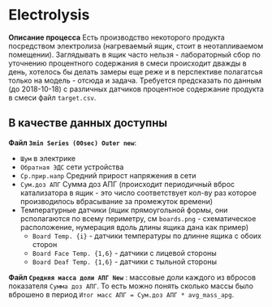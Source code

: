 # Electrolysis

**Описание процесса**
Есть производство некоторого продукта посредством электролиза (нагреваемый ящик, стоит в неотапливаемом помещении).
Заглядывать в ящик часто нельзя - лабораторный сбор по уточнению процентного содержания в смеси происходит дважды
в день, хотелось бы делать замеры еще реже  и в перспективе полагатсья только на модель - отсюда и задача. 
Требуется предсказать по данным (до 2018-10-18) с различных датчиков процентное содержание продукта в 
смеси файл `target.csv`.
## В качестве данных доступны

**Файл `3min Series (00sec) Outer new`**:

- `Шум` в электрике
- `Обратная ЭДС` сети устройства
- `Ср.прир.напр` Средний прирост напряжения в сети
- `Сум.доз АПГ` Сумма доз АПГ (происходит периодичный вброс катализатора в ящик - это число соответствует 
	кол-ву раз которое производилось вбрасывание за промежуток времени)
- Температурные датчики (ящик прямоугольной формы, они рсполагаются по всему периметру, см `boards.png` - 
		схематическое расположение, нумерация вдоль длины ящика дана как пример)
	- `Board Temp. {i}` - датчики температуры по длинне ящика с обоих сторон
	- `Board Face Temp. {1,6}` - датчики с лицевой стороны
	- `Board Deaf Temp. {1,6}` - датчики с тыльной стороны

**Файл `Средняя масса доли АПГ New`** : массовые доли каждого из вбросов показателя `Сумма доз АПГ`. 
То есть можно понять сколько массы было вброшено в период `Итог масс АПГ = Сум.доз АПГ * avg_mass_apg`.

